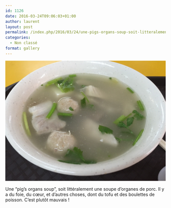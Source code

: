 ```yaml
---
id: 1126
date: 2016-03-24T09:06:03+01:00
author: laurent
layout: post
permalink: /index.php/2016/03/24/une-pigs-organs-soup-soit-litteralement-une/
categories:
  - Non classé
format: gallery
---
```

<img src="/images/2016/03/tumblr_o4jda5ECv71uuvt0bo1_1280.jpg" />

Une &ldquo;pig&rsquo;s organs soup&rdquo;, soit littéralement une soupe d&rsquo;organes de porc. Il y a du foie, du cœur, et d&rsquo;autres choses, dont du tofu et des boulettes de poisson. C&rsquo;est plutôt mauvais !
